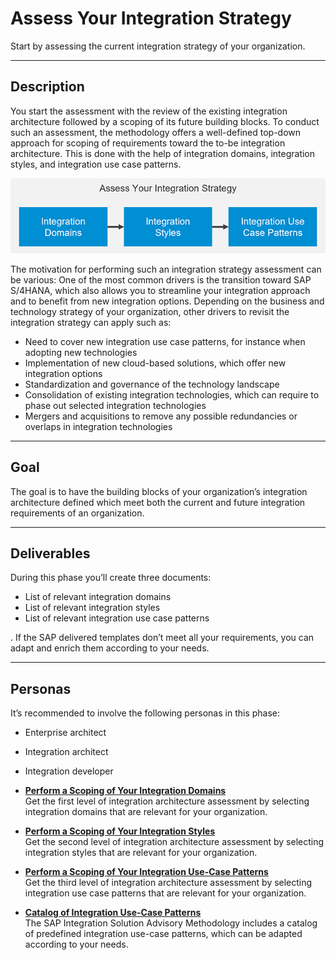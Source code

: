 <!-- loio08687a9c8caf4c989e4782dc222dbeb8 -->

# Assess Your Integration Strategy

Start by assessing the current integration strategy of your organization.

***

<a name="loio08687a9c8caf4c989e4782dc222dbeb8__section_egx_vqz_qwb"/>

## Description

You start the assessment with the review of the existing integration architecture followed by a scoping of its future building blocks. To conduct such an assessment, the methodology offers a well-defined top-down approach for scoping of requirements toward the to-be integration architecture. This is done with the help of integration domains, integration styles, and integration use case patterns.

![](images/loiod2adb94654c6481f87c2880ee3c31d67_LowRes.png)

The motivation for performing such an integration strategy assessment can be various: One of the most common drivers is the transition toward SAP S/4HANA, which also allows you to streamline your integration approach and to benefit from new integration options. Depending on the business and technology strategy of your organization, other drivers to revisit the integration strategy can apply such as:

-   Need to cover new integration use case patterns, for instance when adopting new technologies
-   Implementation of new cloud-based solutions, which offer new integration options
-   Standardization and governance of the technology landscape
-   Consolidation of existing integration technologies, which can require to phase out selected integration technologies
-   Mergers and acquisitions to remove any possible redundancies or overlaps in integration technologies

***

<a name="loio08687a9c8caf4c989e4782dc222dbeb8__section_cgw_xqz_qwb"/>

## Goal

The goal is to have the building blocks of your organization’s integration architecture defined which meet both the current and future integration requirements of an organization.

***

<a name="loio08687a9c8caf4c989e4782dc222dbeb8__section_cwf_yqz_qwb"/>

## Deliverables

During this phase you’ll create three documents:

-   List of relevant integration domains
-   List of relevant integration styles
-   List of relevant integration use case patterns

. If the SAP delivered templates don’t meet all your requirements, you can adapt and enrich them according to your needs.

***

<a name="loio08687a9c8caf4c989e4782dc222dbeb8__section_gcs_zqz_qwb"/>

## Personas

It’s recommended to involve the following personas in this phase:

-   Enterprise architect
-   Integration architect
-   Integration developer

-   **[Perform a Scoping of Your Integration Domains](perform-a-scoping-of-your-integration-domains-3a1b881.md "Get the first level of integration architecture assessment by selecting integration
		domains that are relevant for your organization.")**  
Get the first level of integration architecture assessment by selecting integration domains that are relevant for your organization.
-   **[Perform a Scoping of Your Integration Styles](perform-a-scoping-of-your-integration-styles-189e05d.md "Get the second level of integration architecture assessment by selecting integration
		styles that are relevant for your organization.")**  
Get the second level of integration architecture assessment by selecting integration styles that are relevant for your organization.
-   **[Perform a Scoping of Your Integration Use-Case Patterns](perform-a-scoping-of-your-integration-use-case-patterns-739e441.md "Get the third level of integration architecture assessment by selecting integration use
		case patterns that are relevant for your organization.")**  
Get the third level of integration architecture assessment by selecting integration use case patterns that are relevant for your organization.
-   **[Catalog of Integration Use-Case Patterns](catalog-of-integration-use-case-patterns-712c94c.md "The SAP Integration Solution Advisory Methodology includes a catalog of predefined
		integration
		use-case patterns, which can be adapted according to your
		needs.")**  
The SAP Integration Solution Advisory Methodology includes a catalog of predefined integration use-case patterns, which can be adapted according to your needs.

